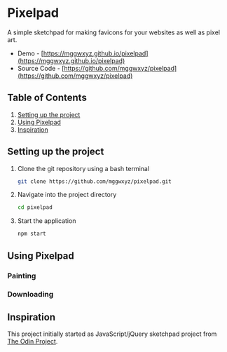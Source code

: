# Pixelpad

A simple sketchpad for making favicons for your websites as well as pixel art.

* Demo - [https://mggwxyz.github.io/pixelpad](https://mggwxyz.github.io/pixelpad)
* Source Code - [https://github.com/mggwxyz/pixelpad](https://github.com/mggwxyz/pixelpad)

## Table of Contents
1. [Setting up the project](#setting-up-the-project)
1. [Using Pixelpad](#using-pixelpad)
1. [Inspiration](#inspiration)

## Setting up the project

1. Clone the git repository using a bash terminal

    ```bash
    git clone https://github.com/mggwxyz/pixelpad.git
    ```
    
1. Navigate into the project directory

    ```bash
    cd pixelpad
    ```
1. Start the application
    ```bash
    npm start
    ```
## Using Pixelpad

### Painting

### Downloading

## Inspiration

This project initially started as  JavaScript/jQuery sketchpad project from [The Odin Project](http://www.theodinproject.com/).
